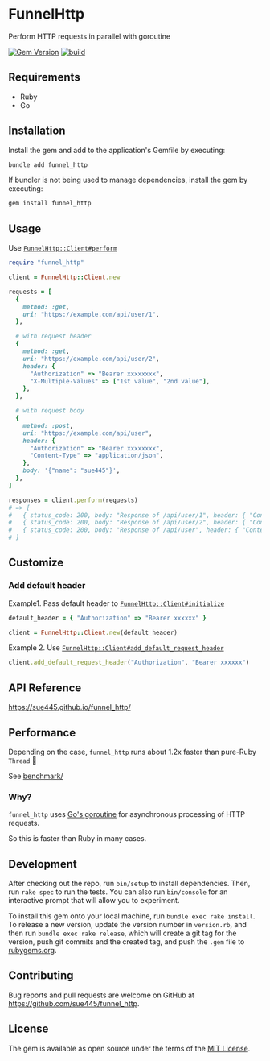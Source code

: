 # FunnelHttp
Perform HTTP requests in parallel with goroutine

[![Gem Version](https://badge.fury.io/rb/funnel_http.svg)](https://badge.fury.io/rb/funnel_http)
[![build](https://github.com/sue445/funnel_http/actions/workflows/build.yml/badge.svg)](https://github.com/sue445/funnel_http/actions/workflows/build.yml)

## Requirements
* Ruby
* Go

## Installation

Install the gem and add to the application's Gemfile by executing:

```bash
bundle add funnel_http
```

If bundler is not being used to manage dependencies, install the gem by executing:

```bash
gem install funnel_http
```

## Usage
Use [`FunnelHttp::Client#perform`](https://sue445.github.io/funnel_http/FunnelHttp/Client.html#perform-instance_method)

```ruby
require "funnel_http"

client = FunnelHttp::Client.new

requests = [
  {
    method: :get,
    uri: "https://example.com/api/user/1",
  },

  # with request header
  { 
    method: :get, 
    uri: "https://example.com/api/user/2", 
    header: {
      "Authorization" => "Bearer xxxxxxxx",
      "X-Multiple-Values" => ["1st value", "2nd value"],
    },
  },

  # with request body
  {
    method: :post,
    uri: "https://example.com/api/user",
    header: {
      "Authorization" => "Bearer xxxxxxxx",
      "Content-Type" => "application/json",
    },
    body: '{"name": "sue445"}',
  },
]

responses = client.perform(requests)
# => [
#   { status_code: 200, body: "Response of /api/user/1", header: { "Content-Type" => ["text/plain;charset=utf-8"]} }
#   { status_code: 200, body: "Response of /api/user/2", header: { "Content-Type" => ["text/plain;charset=utf-8"]} }
#   { status_code: 200, body: "Response of /api/user", header: { "Content-Type" => ["text/plain;charset=utf-8"]} }
# ]
```

## Customize
### Add default header
Example1. Pass default header to [`FunnelHttp::Client#initialize`](https://sue445.github.io/funnel_http/FunnelHttp/Client.html#normalize_requests-instance_method)

```ruby
default_header = { "Authorization" => "Bearer xxxxxx" }

client = FunnelHttp::Client.new(default_header)
```

Example 2. Use [`FunnelHttp::Client#add_default_request_header`](https://sue445.github.io/funnel_http/FunnelHttp/Client.html#add_default_request_header-instance_method)

```ruby
client.add_default_request_header("Authorization", "Bearer xxxxxx")
```

## API Reference
https://sue445.github.io/funnel_http/

## Performance
Depending on the case, `funnel_http` runs about 1.2x faster than pure-Ruby `Thread` :dash:

See [benchmark/](benchmark/)

### Why?
`funnel_http` uses [Go's goroutine](https://go.dev/tour/concurrency) for asynchronous processing of HTTP requests.

So this is faster than Ruby in many cases.

## Development

After checking out the repo, run `bin/setup` to install dependencies. Then, run `rake spec` to run the tests. You can also run `bin/console` for an interactive prompt that will allow you to experiment.

To install this gem onto your local machine, run `bundle exec rake install`. To release a new version, update the version number in `version.rb`, and then run `bundle exec rake release`, which will create a git tag for the version, push git commits and the created tag, and push the `.gem` file to [rubygems.org](https://rubygems.org).

## Contributing

Bug reports and pull requests are welcome on GitHub at https://github.com/sue445/funnel_http.

## License

The gem is available as open source under the terms of the [MIT License](https://opensource.org/licenses/MIT).
